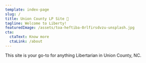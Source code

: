 ```yaml
---
template: index-page
slug: /
title: Union County LP Site 🗽
tagline: Welcome to Liberty!
featuredImage: /assets/toa-heftiba-0rlfirsdvzu-unsplash.jpg
cta:
  ctaText: Know more
  ctaLink: /about
---
```

This site is your go-to for anything Libertarian in Union County, NC.
